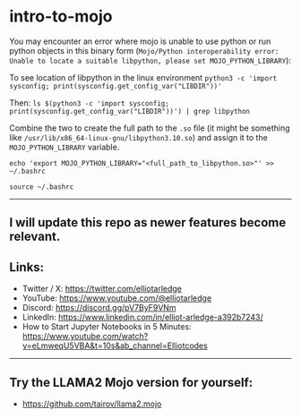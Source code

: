 # intro-to-mojo

You may encounter an error where mojo is unable to use python or run python objects in this binary form (`Mojo/Python interoperability error: Unable to locate a suitable libpython, please set MOJO_PYTHON_LIBRARY`):

To see location of libpython in the linux environment `python3 -c 'import sysconfig; print(sysconfig.get_config_var("LIBDIR"))'`

Then: `ls $(python3 -c 'import sysconfig; print(sysconfig.get_config_var("LIBDIR"))') | grep libpython`

Combine the two to create the full path to the `.so` file (it might be something like `/usr/lib/x86_64-linux-gnu/libpython3.10.so`) and assign it to the `MOJO_PYTHON_LIBRARY` variable.

```
echo 'export MOJO_PYTHON_LIBRARY="<full_path_to_libpython.so>"' >> ~/.bashrc

source ~/.bashrc
```
---
I will update this repo as newer features become relevant.
---

## Links:
- Twitter / X: https://twitter.com/elliotarledge
- YouTube: https://www.youtube.com/@elliotarledge
- Discord: https://discord.gg/pV7ByF9VNm
- LinkedIn: https://www.linkedin.com/in/elliot-arledge-a392b7243/
- How to Start Jupyter Notebooks in 5 Minutes: https://www.youtube.com/watch?v=eLmweqU5VBA&t=10s&ab_channel=Elliotcodes

---
## Try the LLAMA2 Mojo version for yourself:
- https://github.com/tairov/llama2.mojo
